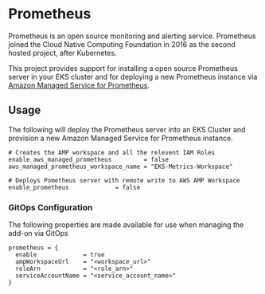 # Prometheus

Prometheus is an open source monitoring and alerting service. Prometheus joined the Cloud Native Computing Foundation in 2016 as the second hosted project, after Kubernetes.

This project provides support for installing a open source Prometheus server in your EKS cluster and for deploying a new Prometheus instance via [Amazon Managed Service for Prometheus](https://aws.amazon.com/prometheus/).

## Usage

The following will deploy the Prometheus server into an EKS Cluster and provision a new Amazon Managed Service for Prometheus instance.

```hcl
# Creates the AMP workspace and all the relevent IAM Roles
enable_aws_managed_prometheus         = false
aws_managed_prometheus_workspace_name = "EKS-Metrics-Workspace"

# Deploys Pometheus server with remote write to AWS AMP Workspace
enable_prometheus             = false
```

### GitOps Configuration

The following properties are made available for use when managing the add-on via GitOps

```
prometheus = {
  enable             = true
  ampWorkspaceUrl    = "<workspace_url>"
  roleArn            = "<role_arn>"
  serviceAccountName = "<service_account_name>"
}
```

